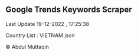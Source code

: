 

## Google Trends Keywords Scraper 
 
Last Update 19-12-2022 , 17:25:38

Country List :
VIETNAM.json



© Abdul Muttaqin 
